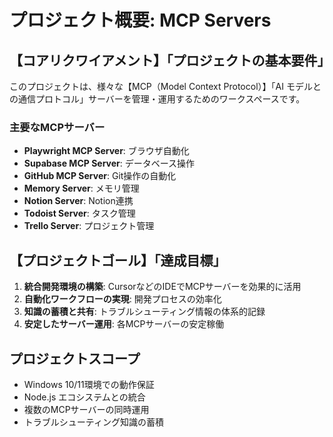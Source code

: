 # プロジェクト概要: MCP Servers

## 【コアリクワイアメント】「プロジェクトの基本要件」

このプロジェクトは、様々な【MCP（Model Context Protocol）】「AI モデルとの通信プロトコル」サーバーを管理・運用するためのワークスペースです。

### 主要なMCPサーバー
- **Playwright MCP Server**: ブラウザ自動化
- **Supabase MCP Server**: データベース操作
- **GitHub MCP Server**: Git操作の自動化
- **Memory Server**: メモリ管理
- **Notion Server**: Notion連携
- **Todoist Server**: タスク管理
- **Trello Server**: プロジェクト管理

## 【プロジェクトゴール】「達成目標」

1. **統合開発環境の構築**: CursorなどのIDEでMCPサーバーを効果的に活用
2. **自動化ワークフローの実現**: 開発プロセスの効率化
3. **知識の蓄積と共有**: トラブルシューティング情報の体系的記録
4. **安定したサーバー運用**: 各MCPサーバーの安定稼働

## プロジェクトスコープ

- Windows 10/11環境での動作保証
- Node.js エコシステムとの統合
- 複数のMCPサーバーの同時運用
- トラブルシューティング知識の蓄積 